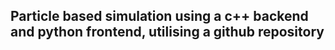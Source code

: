 Particle based simulation using a c++ backend and python frontend, utilising a github repository
------------------------------------------------------------------------------------------------
